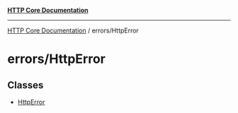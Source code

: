 [**HTTP Core Documentation**](../../README.md)

***

[HTTP Core Documentation](../../README.md) / errors/HttpError

# errors/HttpError

## Classes

- [HttpError](classes/HttpError.md)
